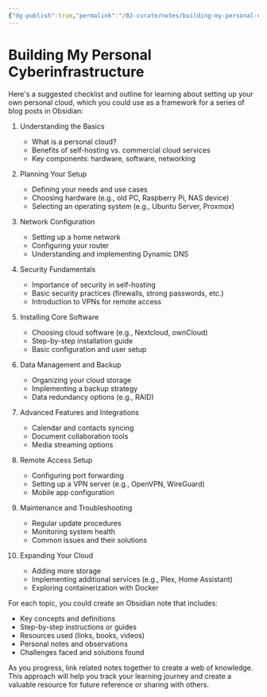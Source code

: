 ```yaml
---
{"dg-publish":true,"permalink":"/02-curate/notes/building-my-personal-cyberinfrastructure/","title":"Building My Personal Cyberinfrastructure","tags":["cyberinfrastructure"]}
---
```


# Building My Personal Cyberinfrastructure

Here's a suggested checklist and outline for learning about setting up your own personal cloud, which you could use as a framework for a series of blog posts in Obsidian:

1. Understanding the Basics
    
    - What is a personal cloud?
    - Benefits of self-hosting vs. commercial cloud services
    - Key components: hardware, software, networking
    
2. Planning Your Setup
    
    - Defining your needs and use cases
    - Choosing hardware (e.g., old PC, Raspberry Pi, NAS device)
    - Selecting an operating system (e.g., Ubuntu Server, Proxmox)
    
3. Network Configuration
    
    - Setting up a home network
    - Configuring your router
    - Understanding and implementing Dynamic DNS
    
4. Security Fundamentals
    
    - Importance of security in self-hosting
    - Basic security practices (firewalls, strong passwords, etc.)
    - Introduction to VPNs for remote access
    
5. Installing Core Software
    
    - Choosing cloud software (e.g., Nextcloud, ownCloud)
    - Step-by-step installation guide
    - Basic configuration and user setup
    
6. Data Management and Backup
    
    - Organizing your cloud storage
    - Implementing a backup strategy
    - Data redundancy options (e.g., RAID)
    
7. Advanced Features and Integrations
    
    - Calendar and contacts syncing
    - Document collaboration tools
    - Media streaming options
    
8. Remote Access Setup
    
    - Configuring port forwarding
    - Setting up a VPN server (e.g., OpenVPN, WireGuard)
    - Mobile app configuration
    
9. Maintenance and Troubleshooting
    
    - Regular update procedures
    - Monitoring system health
    - Common issues and their solutions
    
10. Expanding Your Cloud
    
    - Adding more storage
    - Implementing additional services (e.g., Plex, Home Assistant)
    - Exploring containerization with Docker
    

For each topic, you could create an Obsidian note that includes:

- Key concepts and definitions
- Step-by-step instructions or guides
- Resources used (links, books, videos)
- Personal notes and observations
- Challenges faced and solutions found

As you progress, link related notes together to create a web of knowledge. This approach will help you track your learning journey and create a valuable resource for future reference or sharing with others.